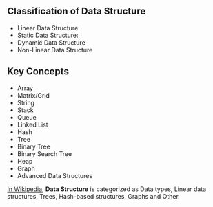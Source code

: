 ## Classification of Data Structure
- Linear Data Structure
- Static Data Structure:
- Dynamic Data Structure
- Non-Linear Data Structure
## Key Concepts
- Array
- Matrix/Grid
- String
- Stack
- Queue
- Linked List
- Hash
- Tree
- Binary Tree
- Binary Search Tree
- Heap
- Graph
- Advanced Data Structures

[In Wikipedia](https://en.wikipedia.org/wiki/List_of_data_structures), **Data Structure** is categorized as Data types, Linear data structures, Trees, Hash-based structures, Graphs and Other.  